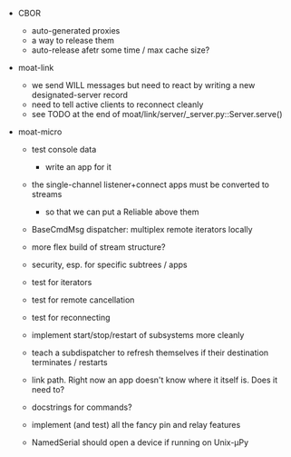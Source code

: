 * CBOR
  * auto-generated proxies
  * a way to release them
  * auto-release afetr some time / max cache size?

* moat-link
  * we send WILL messages but need to react by writing a new
    designated-server record
  * need to tell active clients to reconnect cleanly
  * see TODO at the end of moat/link/server/\_server.py::Server.serve()

* moat-micro
  * test console data
    * write an app for it
  * the single-channel listener+connect apps must be converted to streams
    * so that we can put a Reliable above them
  * BaseCmdMsg dispatcher: multiplex remote iterators locally
  * more flex build of stream structure?
  * security, esp. for specific subtrees / apps
  * test for iterators
  * test for remote cancellation
  * test for reconnecting
  * implement start/stop/restart of subsystems more cleanly
  * teach a subdispatcher to refresh themselves if their destination
    terminates / restarts
  
  * link path. Right now an app doesn't know where it itself is.
    Does it need to?
  
  * docstrings for commands?
  
  * implement (and test) all the fancy pin and relay features
  
  * NamedSerial should open a device if running on Unix-µPy
